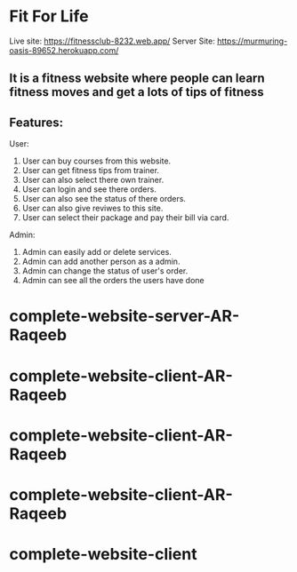 # Fit For Life

Live site: https://fitnessclub-8232.web.app/
Server Site: https://murmuring-oasis-89652.herokuapp.com/

## It is a fitness website where people can learn fitness moves and get a lots of tips of fitness

## Features: 

User:
1. User can buy courses from this website.
2. User can get fitness tips from trainer.
3. User can also select there own trainer.
4. User can login and see there orders.
5. User can also see the status of there orders.
6. User can also give reviwes to this site.
7. User can select their package and pay their bill via card.

Admin:
1. Admin can easily add or delete services.
2. Admin can add another person as a admin.
3. Admin can change the status of user's order.
4. Admin can see all the orders the users have done
# complete-website-server-AR-Raqeeb
# complete-website-client-AR-Raqeeb
# complete-website-client-AR-Raqeeb
# complete-website-client-AR-Raqeeb
# complete-website-client
